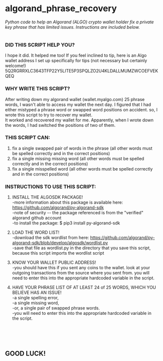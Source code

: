 <h1>algorand_phrase_recovery</h1>

<i>Python code to help an Algorand (ALGO) crypto wallet holder fix a private key phrase that has limited issues.  Instructions are included below.</i>
<br><br>

 <h3>DID THIS SCRIPT HELP YOU?</h3>

 I hope it did.  It helped me too!  If you feel inclined to tip, here is an Algo wallet address I set up specifically for tips (not necessary but certainly welcome!)
 <br>5Q2RGRRXLC3643TFP22Y5LITE5P3SPQLZO2U4KLDALLMUMZWCOEFVEKQEQ


<h3>WHY WRITE THIS SCRIPT?</h3>

 After writing down my algorand wallet (wallet.myalgo.com) 25 phrase words,
 I wasn't able to access my wallet the next day.  I figured that I had
 either mistyped a phrase word or swapped word positions on accident.
 so, I wrote this script to try to recover my wallet.
 <br>It worked
 and recovered my wallet for me.  Apparently, when I wrote down the words, I
 had switched the positions of two of them.


 <h3>THIS SCRIPT CAN:</h3>

 1) fix a single swapped pair of words in the phrase (all other words must be spelled correctly and in the correct positions)
 2) fix a single missing missing word (all other words must be spelled correctly and in the correct positions)
 3) fix a single misspelled word (all other words must be spelled correctly and in the correct positions)


<h3>INSTRUCTIONS TO USE THIS SCRIPT:</h3>

 1) INSTALL THE ALGOSDK PACKAGE!
     <br>-more information about this package is available here: https://github.com/algorand/py-algorand-sdk
     <br>-note of security -- the package referenced is from the "verified" algorand github account
     <br>-to install the package: $ pip3 install py-algorand-sdk

 2) LOAD THE WORD LIST!
     <br>-download the sdk wordlist from here: https://github.com/algorand/py-algorand-sdk/blob/develop/algosdk/wordlist.py
     <br>-save that file as wordlist.py in the directory that you save this script, because this script imports the wordlist script

 3) KNOW YOUR WALLET PUBLIC ADDRESS!
     <br>-you should have this if you sent any coins to the wallet.  look
     at your outgoing transactions from the source where you sent from.
     you will need to enter this into the appropriate hardcoded
     variable in the script.

 4) HAVE YOUR PHRASE LIST OF AT LEAST 24 of 25 WORDS, WHICH YOU BELIEVE HAS AN ISSUE!
     <br>-a single spelling error, 
     <br>-a single missing word, 
     <br>-or, a single pair of swapped phrase words.
     <br>-you will need to enter this into the appropriate hardcoded variable in the script.

<br><br><br>
<h2>GOOD LUCK!</h2>
